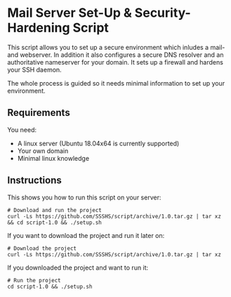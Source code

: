 # Mail Server Set-Up & Security-Hardening Script

This script allows you to set up a secure environment which inludes a mail- and webserver. In addition it also configures a secure DNS resolver and an authoritative nameserver for your domain. It sets up a firewall and hardens your SSH daemon.

The whole process is guided so it needs minimal information to set up your environment.

## Requirements
You need:
* A linux server (Ubuntu 18.04x64 is currently supported)
* Your own domain
* Minimal linux knowledge

## Instructions
This shows you how to run this script on your server:
```
# Download and run the project
curl -Ls https://github.com/SSSHS/script/archive/1.0.tar.gz | tar xz && cd script-1.0 && ./setup.sh
```
If you want to download the project and run it later on:
```
# Download the project
curl -Ls https://github.com/SSSHS/script/archive/1.0.tar.gz | tar xz
```
If you downloaded the project and want to run it:
```
# Run the project
cd script-1.0 && ./setup.sh
```
